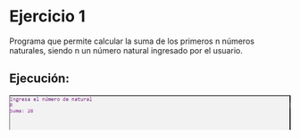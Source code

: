 # Ejercicio 1


Programa que permite calcular la suma de los primeros n números naturales, siendo n un
número natural ingresado por el usuario.

Ejecución:
---------------

![](../../img/ej1.JPG)

